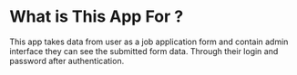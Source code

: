 # What is This App For ?
This app takes data from user as a job application form
and contain admin interface they can see the submitted form data.
Through their login and password after authentication.